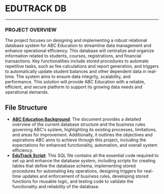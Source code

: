 # EDUTRACK DB
---
### PROJECT OVERVIEW

The project focuses on designing and implementing a robust relational database system for ABC Education to streamline data management and enhance operational efficiency. This database will centralize and organize information related to students, courses, registrations, and financial transactions. Key functionalities include stored procedures to automate repetitive tasks, such as fee calculations and report generation, and triggers to automatically update student balances and other dependent data in real-time. The system aims to ensure data integrity, scalability, and performance. This solution will provide ABC Education with a reliable, efficient, and secure platform to support its growing data needs and operational demands.

## File Structure 
- [**ABC Education Background**](https://github.com/SueTan309/EduTrack-DB/blob/master/Case%20Background.pdf): The document provides a detailed overview of the current database structure and the business rules governing ABC's system, highlighting its existing processes, limitations, and areas for improvement. Additionally, it outlines the objectives and aspirations ABC aims to achieve through this project, including the expectations for enhanced functionality, automation, and overall system efficiency.
- [**EduTrack Script**](https://github.com/SueTan309/EduTrack-DB/blob/master/EduTrack%20Script.sql): This SQL file contains all the essential code required to set up and enhance the database system, including scripts for creating tables that define the database schema, implementing stored procedures for automating key operations, designing triggers for real-time updates and enforcement of business rules, developing stored functions for reusable logic, and testing code to validate the functionality and reliability of the database.





